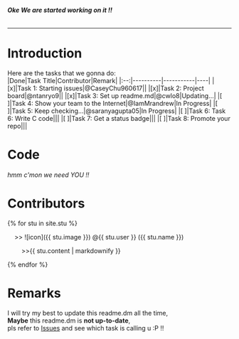 ###### __Oke We are started working on it !!__   
-----------------------------------------  
  
# Introduction  
Here are the tasks that we gonna do:  
|Done|Task Title|Contributor|Remark|
|:--:|----------|-----------|----|
|[x]|Task 1: Starting issues|@CaseyChu960617||
|[x]|Task 2: Project board|@ntanryo9||
|[x]|Task 3: Set up readme.md|@cwlo8|Updating...|
|[ ]|Task 4: Show your team to the Internet|@IamMrandrew|In Progress|
|[ ]|Task 5: Keep checking...|@saranyagupta05|In Progress|
|[ ]|Task 6: Task 6: Write C code|||
|[ ]|Task 7: Get a status badge|||
|[ ]|Task 8: Promote your repo|||
    
# Code  
###### hmm c'mon we need YOU !!  
  
# Contributors  
{% for stu in site.stu %}
   <p>&nbsp;&nbsp;&nbsp;&nbsp;>> ![icon]({{ stu.image }}) @{{ stu.user }}&nbsp;({{ stu.name }})</p>
   <p>&nbsp;&nbsp;&nbsp;&nbsp;&nbsp;&nbsp;&nbsp;&nbsp;>>{{ stu.content | markdownify }}</p>
 {% endfor %}
  
# Remarks
I will try my best to update this readme.dm all the time,  
**Maybe** this readme.dm is **not up-to-date**,  
pls refer to [Issues](https://github.com/csci3251-2020/project-team-j/issues) and see which task is calling u :P !!
